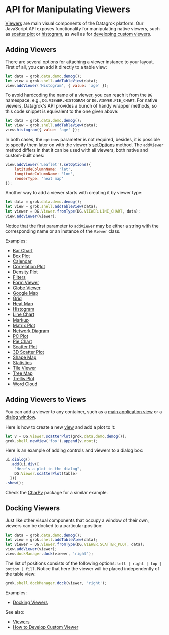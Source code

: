<!-- TITLE: Manipulate Viewers -->
<!-- SUBTITLE: -->

# API for Manipulating Viewers

[Viewers](../../visualize/viewers.md) are main visual components of the Datagrok platform. Our JavaScript API exposes functionality for manipulating native viewers, such as [scatter plot](../../visualize/viewers/scatter-plot.md) or [histogram](../../visualize/viewers/histogram.md), as well as for [developing custom viewers](develop-custom-viewer.md).

## Adding Viewers

There are several options for attaching a viewer instance to your layout. First of all, you can add it directly to a table view:

```javascript
let data = grok.data.demo.demog();
let view = grok.shell.addTableView(data);
view.addViewer('Histogram', { value: 'age' });
```

To avoid hardcoding the name of a viewer, you can reach it from the `DG` namespace, e.g., `DG.VIEWER.HISTOGRAM` or `DG.VIEWER.PIE_CHART`. For native viewers, Datagrok's API provides a bunch of handy wrapper methods, so this code snippet is equivalent to the one given above:

```javascript
let data = grok.data.demo.demog();
let view = grok.shell.addTableView(data);
view.histogram({ value: 'age' });
```

In both cases, the `options` parameter is not required, besides, it is possible to specify them later on with the viewer's [setOptions](https://public.datagrok.ai/js/samples/ui/viewers/types/scatter-plot) method. The `addViewer` method differs in that it can be used with all viewers, both native and custom-built ones:

```javascript
view.addViewer('Leaflet').setOptions({
    latitudeColumnName: 'lat',
    longitudeColumnName: 'lon',
    renderType: 'heat map'
});
```

Another way to add a viewer starts with creating it by viewer type:

```javascript
let data = grok.data.demo.demog();
let view = grok.shell.addTableView(data);
let viewer = DG.Viewer.fromType(DG.VIEWER.LINE_CHART, data);
view.addViewer(viewer);
```

Notice that the first parameter to `addViewer` may be either a string with the corresponding name or an instance of the `Viewer` class.

Examples:
  * [Bar Chart](https://public.datagrok.ai/js/samples/ui/viewers/types/bar-chart)
  * [Box Plot](https://public.datagrok.ai/js/samples/ui/viewers/types/box-plot)
  * [Calendar](https://public.datagrok.ai/js/samples/ui/viewers/types/calendar)
  * [Correlation Plot](https://public.datagrok.ai/js/samples/ui/viewers/types/corr-plot)
  * [Density Plot](https://public.datagrok.ai/js/samples/ui/viewers/types/density-plot)
  * [Filters](https://public.datagrok.ai/js/samples/ui/viewers/types/filters)
  * [Form Viewer](https://public.datagrok.ai/js/samples/ui/viewers/types/form)
  * [Globe Viewer](https://public.datagrok.ai/js/samples/ui/viewers/types/globe)
  * [Google Map](https://public.datagrok.ai/js/samples/ui/viewers/types/google-map)
  * [Grid](https://public.datagrok.ai/js/samples/ui/viewers/types/grid)
  * [Heat Map](https://public.datagrok.ai/js/samples/ui/viewers/types/heat-map)
  * [Histogram](https://public.datagrok.ai/js/samples/ui/viewers/types/histogram)
  * [Line Chart](https://public.datagrok.ai/js/samples/ui/viewers/types/line-chart)
  * [Markup](https://public.datagrok.ai/js/samples/ui/viewers/types/markup)
  * [Matrix Plot](https://public.datagrok.ai/js/samples/ui/viewers/types/matrix-plot)
  * [Network Diagram](https://public.datagrok.ai/js/samples/ui/viewers/types/network-diagram)
  * [PC Plot](https://public.datagrok.ai/js/samples/ui/viewers/types/pc-plot)
  * [Pie Chart](https://public.datagrok.ai/js/samples/ui/viewers/types/pie-chart)
  * [Scatter Plot](https://public.datagrok.ai/js/samples/ui/viewers/types/scatter-plot)
  * [3D Scatter Plot](https://public.datagrok.ai/js/samples/ui/viewers/types/scatter-plot-3d)
  * [Shape Map](https://public.datagrok.ai/js/samples/ui/viewers/types/shape-map)
  * [Statistics](https://public.datagrok.ai/js/samples/ui/viewers/types/statistics)
  * [Tile Viewer](https://public.datagrok.ai/js/samples/ui/viewers/types/tile-viewer)
  * [Tree Map](https://public.datagrok.ai/js/samples/ui/viewers/types/tree-map)
  * [Trellis Plot](https://public.datagrok.ai/js/samples/ui/viewers/types/trellis-plot)
  * [Word Cloud](https://public.datagrok.ai/js/samples/ui/viewers/types/word-cloud)

## Adding Viewers to Views

You can add a viewer to any container, such as a [main application view](/develop/how-to/build-an-app.md#the-main-view) or a [dialog window](https://public.datagrok.ai/js/samples/ui/dialogs/dialogs).

Here is how to create a new [view](develop/how-to/custom-views.md) and add a plot to it:

```javascript
let v = DG.Viewer.scatterPlot(grok.data.demo.demog());
grok.shell.newView('foo').append(v.root);
```

Here is an example of adding controls and viewers to a dialog box:

```javascript
ui.dialog()
  .add(ui.div([
    "Here's a plot in the dialog",
    DG.Viewer.scatterPlot(table)
  ]))
.show();
```

Check the [CharPy](https://github.com/datagrok-ai/public/blob/master/packages/ChaRPy/src/package.js) package for a similar example.

## Docking Viewers

Just like other visual components that occupy a window of their own, viewers can be docked to a particular position:

```javascript
let data = grok.data.demo.demog();
let view = grok.shell.addTableView(data);
let viewer = DG.Viewer.fromType(DG.VIEWER.SCATTER_PLOT, data);
view.addViewer(viewer);
view.dockManager.dock(viewer, 'right');
```

The list of positions consists of the following options: `left | right | top | bottom | fill`. Notice that here the viewer will be placed independently of the table view:

```javascript
grok.shell.dockManager.dock(viewer, 'right');
```

Examples:
  * [Docking Viewers](https://public.datagrok.ai/js/samples/ui/docking/docking-table-view)

See also:
  * [Viewers](../../visualize/viewers.md)
  * [How to Develop Custom Viewer](develop-custom-viewer.md)
